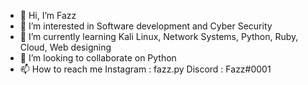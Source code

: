 - 👋 Hi, I’m Fazz
- 👀 I’m interested in Software development and Cyber Security
- 🌱 I’m currently learning Kali Linux, Network Systems, Python, Ruby, Cloud, Web designing
- 💞️ I’m looking to collaborate on Python
- 📫 How to reach me Instagram : fazz.py Discord : Fazz#0001
